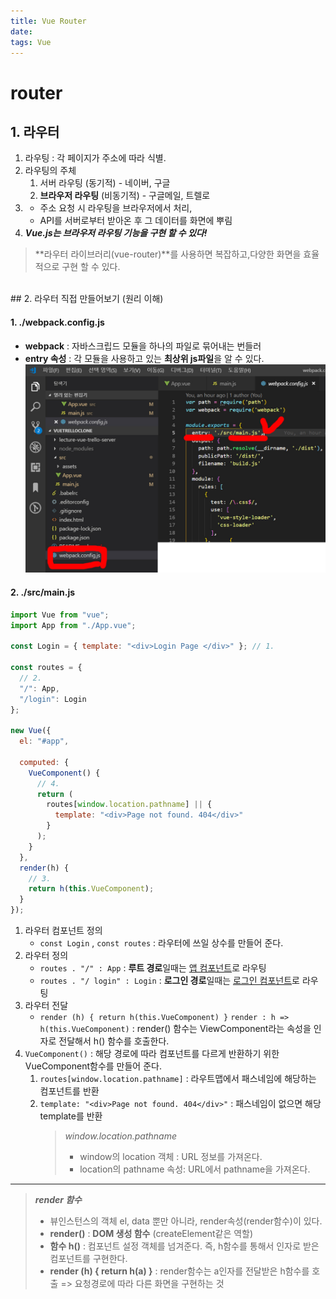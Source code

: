 ```yaml
---
title: Vue Router
date:
tags: Vue
---
```


# router

## 1. 라우터

1. 라우팅 : 각 페이지가 주소에 따라 식별.
2. 라우팅의 주체
   1. 서버 라우팅 (동기적) - 네이버, 구글
   2. **브라우저 라우팅** (비동기적) - 구글메일, 트렐로
3. - 주소 요청 시 라우팅을 브라우저에서 처리,
   - API를 서버로부터 받아온 후 그 데이터를 화면에 뿌림
4. **_Vue.js는 브라우저 라우팅 기능을 구현 할 수 있다!_**

> **라우터 라이브러리(vue-router)**를 사용하면 복잡하고,다양한 화면을 효율적으로 구현 할 수 있다.

<br/>
## 2. 라우터 직접 만들어보기 (원리 이해)

#### 1. ./webpack.config.js

- **webpack** : 자바스크립드 모듈을 하나의 파일로 묶어내는 번들러
- **entry 속성** : 각 모듈을 사용하고 있는 **최상위 js파일**을 알 수 있다.
  ![webpack](https://github.com/songji1165/songji1165.github.io/blob/build/source/_posts/vue/entry.jpg?raw=true)

#### 2. ./src/main.js

```js
import Vue from "vue";
import App from "./App.vue";

const Login = { template: "<div>Login Page </div>" }; // 1.

const routes = {
  // 2.
  "/": App,
  "/login": Login
};

new Vue({
  el: "#app",

  computed: {
    VueComponent() {
      // 4.
      return (
        routes[window.location.pathname] || {
          template: "<div>Page not found. 404</div>"
        }
      );
    }
  },
  render(h) {
    // 3.
    return h(this.VueComponent);
  }
});
```

1. 라우터 컴포넌트 정의
   - `const Login` , `const routes` : 라우터에 쓰일 상수를 만들어 준다.
2. 라우터 정의
   - `routes . "/" : App` : **루트 경로**일때는 <u>앱 컴포넌트</u>로 라우팅
   - `routes . "/ login" : Login` : **로그인 경로**일때는 <u>로그인 컴포넌트</u>로 라우팅
3. 라우터 전달
   - `render (h) { return h(this.VueComponent) }`
     `render : h => h(this.VueComponent)`
     : render() 함수는 ViewComponent라는 속성을 인자로 전달해서 h() 함수를 호출한다.
4. `VueComponent()` : 해당 경로에 따라 컴포넌트를 다르게 반환하기 위한 VueComponent함수를 만들어 준다.
   1. `routes[window.location.pathname]` : 라우트맵에서 패스네임에 해당하는 컴포넌트를 반환
   2. `template: "<div>Page not found. 404</div>"` : 패스네임이 없으면 해당 template를 반환
      > _window.location.pathname_
      >
      > - window의 location 객체 : URL 정보를 가져온다.
      > - location의 pathname 속성: URL에서 pathname을 가져온다.

---

> **_render 함수_**
>
> - 뷰인스턴스의 객체 el, data 뿐만 아니라, render속성(render함수)이 있다.
> - **render()** : **DOM 생성 함수** (createElement같은 역할)
> - **함수 h()** : 컴포넌트 설정 객체를 넘겨준다. 즉, h함수를 통해서 인자로 받은 컴포넌트를 구현한다.
> - **render (h) { return h(a) }** : render함수는 a인자를 전달받은 h함수를 호출 => 요청경로에 따라 다른 화면을 구현하는 것
